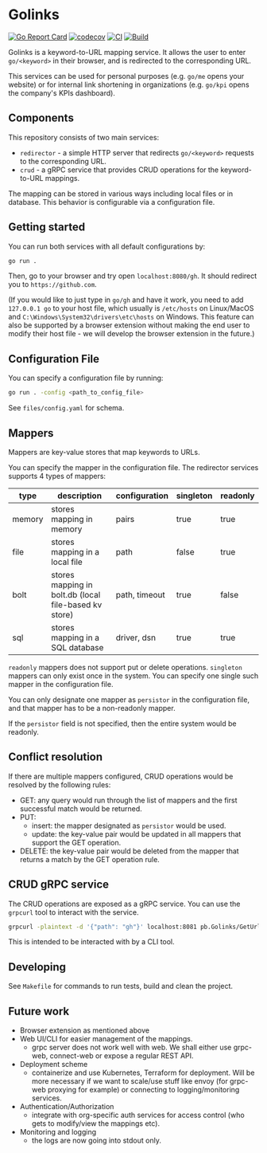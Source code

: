 # Golinks

[![Go Report Card](https://goreportcard.com/badge/github.com/reimirno/golinks)](https://goreportcard.com/report/github.com/reimirno/golinks)
[![codecov](https://codecov.io/github/Reimirno/golinks/branch/main/graph/badge.svg?token=WFR37HA0LH)](https://codecov.io/github/Reimirno/golinks)
[![CI](https://github.com/Reimirno/golinks/actions/workflows/makefile-ci.yml/badge.svg)](https://github.com/Reimirno/golinks/actions/workflows/makefile-ci.yml)
[![Build](https://github.com/Reimirno/golinks/actions/workflows/makefile-build.yml/badge.svg)](https://github.com/Reimirno/golinks/actions/workflows/makefile-build.yml)

Golinks is a keyword-to-URL mapping service. It allows the user to enter `go/<keyword>` in their browser, and is redirected to the corresponding URL.

This services can be used for personal purposes (e.g. `go/me` opens your website) or for internal link shortening in organizations (e.g. `go/kpi` opens the company's KPIs dashboard).

## Components

This repository consists of two main services:

- `redirector` - a simple HTTP server that redirects `go/<keyword>` requests to the corresponding URL.
- `crud` - a gRPC service that provides CRUD operations for the keyword-to-URL mappings.

The mapping can be stored in various ways including local files or in database. This behavior is configurable via a configuration file.

## Getting started

You can run both services with all default configurations by:

```bash
go run .
```

Then, go to your browser and try open `localhost:8080/gh`. It should redirect you to `https://github.com`.

(If you would like to just type in `go/gh` and have it work, you need to add `127.0.0.1 go` to your host file, which usually is `/etc/hosts` on Linux/MacOS and `C:\Windows\System32\drivers\etc\hosts` on Windows. This feature can also be supported by a browser extension without making the end user to modify their host file - we will develop the browser extension in the future.)

## Configuration File

You can specify a configuration file by running:

```bash
go run . -config <path_to_config_file>
```

See `files/config.yaml` for schema.

## Mappers

Mappers are key-value stores that map keywords to URLs.

You can specify the mapper in the configuration file. The redirector services supports 4 types of mappers:

| type   | description                                           | configuration | singleton | readonly |
|--------|-------------------------------------------------------|---------------|-----------|----------|
| memory | stores mapping in memory                              | pairs         | true      | true     |
| file   | stores mapping in a local file                        | path          | false     | true     |
| bolt   | stores mapping in bolt.db (local file-based kv store) | path, timeout | true      | false    |
| sql    | stores mapping in a SQL database                      | driver, dsn   | true      | true     |

`readonly` mappers does not support put or delete operations.
`singleton` mappers can only exist once in the system. You can specify one single such mapper in the configuration file.

You can only designate one mapper as `persistor` in the configuration file, and that mapper has to be a non-readonly mapper. 

If the `persistor` field is not specified, then the entire system would be readonly.

## Conflict resolution

If there are multiple mappers configured, CRUD operations would be resolved by the following rules:
- GET: any query would run through the list of mappers and the first successful match would be returned.
- PUT: 
    - insert: the mapper designated as `persistor` would be used.
    - update: the key-value pair would be updated in all mappers that support the GET operation.
- DELETE: the key-value pair would be deleted from the mapper that returns a match by the GET operation rule.

## CRUD gRPC service

The CRUD operations are exposed as a gRPC service. You can use the `grpcurl` tool to interact with the service.

```bash
grpcurl -plaintext -d '{"path": "gh"}' localhost:8081 pb.Golinks/GetUrl
```

This is intended to be interacted with by a CLI tool.

## Developing

See `Makefile` for commands to run tests, build and clean the project.

## Future work
- Browser extension as mentioned above
- Web UI/CLI for easier management of the mappings.
    - grpc server does not work well with web. We shall either use grpc-web, connect-web or expose a regular REST API.
- Deployment scheme
    - containerize and use Kubernetes, Terraform for deployment. Will be more necessary if we want to scale/use stuff like envoy (for grpc-web proxying for example) or connecting to logging/monitoring services.
- Authentication/Authorization
    - integrate with org-specific auth services for access control (who gets to modify/view the mappings etc).
- Monitoring and logging
    - the logs are now going into stdout only.
